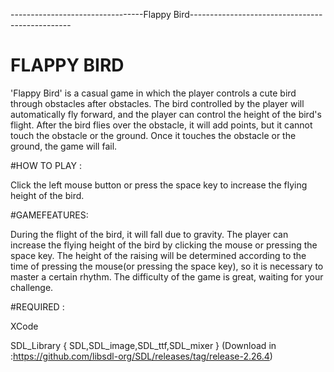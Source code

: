 ---------------------------------Flappy Bird------------------------------------------------

# FLAPPY BIRD

'Flappy Bird' is a casual game in which the player controls a cute bird through obstacles after obstacles.
The bird controlled by the player will automatically fly forward, and the player can control the height of the bird's flight. After the bird flies over the obstacle, it will add points, but it cannot touch the obstacle or the ground. Once it touches the obstacle or the ground, the game will fail.

#HOW TO PLAY :

Click the left mouse button or press the space key to increase the flying height of the bird.

#GAMEFEATURES:

During the flight of the bird, it will fall due to gravity. The player can increase the flying height of the bird by clicking the mouse or pressing the space key. The height of the raising will be determined according to the time of pressing the mouse(or pressing the space key), so it is necessary to master a certain rhythm. The difficulty of the game is great, waiting for your challenge.

#REQUIRED :

XCode

SDL_Library { SDL,SDL_image,SDL_ttf,SDL_mixer } (Download in :https://github.com/libsdl-org/SDL/releases/tag/release-2.26.4)

